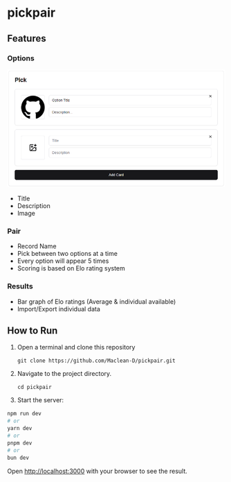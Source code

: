# pickpair

## Features

### Options
![pick](https://github.com/Maclean-D/pickpair/raw/main/pick.png)

- Title
- Description
- Image

### Pair
- Record Name
- Pick between two options at a time
- Every option will appear 5 times
- Scoring is based on Elo rating system

### Results
- Bar graph of Elo ratings (Average & individual available)
- Import/Export individual data

## How to Run

1. Open a terminal and clone this repository
   ```
   git clone https://github.com/Maclean-D/pickpair.git
   ```
   
2. Navigate to the project directory.
   ```
   cd pickpair
   ```

3. Start the server:

```bash
npm run dev
# or
yarn dev
# or
pnpm dev
# or
bun dev
```   
   
Open [http://localhost:3000](http://localhost:3000) with your browser to see the result.
